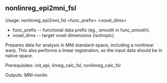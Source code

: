 nonlinreg_epi2mni_fsl
----------------------
Usage: nonlinreg_epi2mni_fsl <func_prefix> <voxel_dims>

+ func_prefix -- functional data prefix (eg., smooth in func_smooth). 
+ voxel_dims -- target voxel dimensions (isotropic).

Prepares data for analysis in MNI standard-space, including a nonlinear warp. This also performs a linear registration, so the input data should be in native space.

Prerequisites: init_epi, linreg_calc_fsl, nonlinreg_calc_fsl

Outputs: MNI-nonlin
